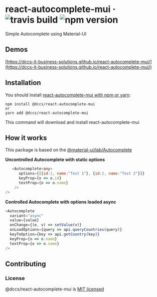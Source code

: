 # react-autocomplete-mui &middot; ![travis build](https://img.shields.io/travis/DCCS-IT-Business-Solutions/react-autocomplete-mui.svg) ![npm version](https://img.shields.io/npm/v/@dccs/react-autocomplete-mui.svg)

Simple Autocomplete using Material-UI

## Demos

[https://dccs-it-business-solutions.github.io/react-autocomplete-mui/](https://dccs-it-business-solutions.github.io/react-autocomplete-mui/)

## Installation

You should install [react-autocomplete-mui with npm or yarn](https://www.npmjs.com/package/@dccs/react-autocomplete-mui):

    npm install @dccs/react-autocomplete-mui
    or
    yarn add @dccs/react-autocomplete-mui

This command will download and install react-autocomplete-mui

## How it works

This package is based on the [@material-ui/lab/Autocomplete](https://material-ui.com/components/autocomplete/)

<b>Uncontrolled Autocomplete with static options</b>

```javascript
   <Autocomplete<any>
      options={[{id:1, name:"Test 1"}, {id:2, name:"Test 2"}]}
      keyProp={o => o.id}
      textProp={o => o.name}
    />
/>
```

<b>Controlled Autocomplete with options loaded async</b>

```javascript
<Autocomplete
  variant="async"
  value={value}
  onChange={(e, v) => setValue(v)}
  onLoadOptions={query => api.queryCountries(query)}
  keyToOption={key => api.getCountry(key)}
  keyProp={o => o.name}
  textProp={o => o.name}
/>
```

## Contributing

### License

@dccs/react-autocomplete-mui is [MIT licensed](https://github.com/facebook/react/blob/master/LICENSE)
